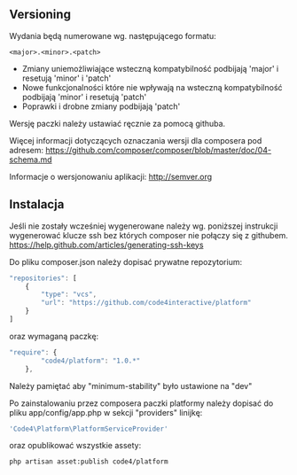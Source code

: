 Versioning
----------

Wydania będą numerowane wg. następującego formatu:

`<major>.<minor>.<patch>`

* Zmiany uniemożliwiające wsteczną kompatybilność podbijają 'major' i resetują 'minor' i 'patch'
* Nowe funkcjonalności które nie wpływają na wsteczną kompatybilność podbijają 'minor' i resetują 'patch'
* Poprawki i drobne zmiany podbijają 'patch'

Wersję paczki należy ustawiać ręcznie za pomocą githuba.

Więcej informacji dotyczących oznaczania wersji dla composera pod adresem:
https://github.com/composer/composer/blob/master/doc/04-schema.md

Informacje o wersjonowaniu aplikacji:
http://semver.org



Instalacja
----------

Jeśli nie zostały wcześniej wygenerowane należy wg. poniższej instrukcji wygenerować klucze ssh bez których composer nie połączy się z githubem.
https://help.github.com/articles/generating-ssh-keys

Do pliku composer.json należy dopisać prywatne repozytorium:

```javascript
"repositories": [
    {
        "type": "vcs",
        "url": "https://github.com/code4interactive/platform"
    }
]
```

oraz wymaganą paczkę:

```javascript
"require": {
		"code4/platform": "1.0.*"
	},
```

Należy pamiętać aby "minimum-stability" było ustawione na "dev"

Po zainstalowaniu przez composera paczki platformy należy dopisać do pliku app/config/app.php w sekcji "providers" linijkę:

```php
'Code4\Platform\PlatformServiceProvider'
```

oraz opublikować wszystkie assety:

```bash
php artisan asset:publish code4/platform
```